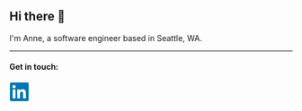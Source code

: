 ## Hi there 👋

I'm Anne, a software engineer based in Seattle, WA.



---

#### Get in touch:
<a target="_blank" href="https://www.linkedin.com/in/anneelizjones/">
  <img src='https://github.com/devicons/devicon/blob/master/icons/linkedin/linkedin-original.svg'  title="LinkedIn" alt="LinkedIn" width="35" height="35" />
</a>

<a target="_blank" href="https://www.annejones.dev">

</a>

<!--
**aelizj/aelizj** is a ✨ _special_ ✨ repository because its `README.md` (this file) appears on your GitHub profile.

Here are some ideas to get you started:

- 🔭 I’m currently working on ...
- 🌱 I’m currently learning ...
- 👯 I’m looking to collaborate on ...
- 🤔 I’m looking for help with ...
- 💬 Ask me about ...
- 📫 How to reach me: ...
- 😄 Pronouns: ...
- ⚡ Fun fact: ...
-->
